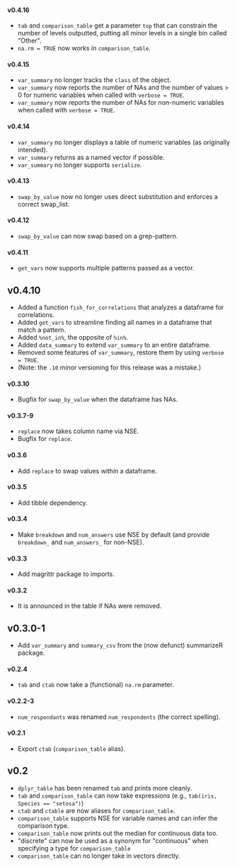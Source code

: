 #### v0.4.16

* `tab` and `comparison_table` get a parameter `top` that can constrain the number of levels outputted, putting all minor levels in a single bin called "Other".
* `na.rm = TRUE` now works in `comparison_table`.

#### v0.4.15

* `var_summary` no longer tracks the `class` of the object.
* `var_summary` now reports the number of NAs and the number of values > 0 for numeric variables when called with `verbose = TRUE`.
* `var_summary` now reports the number of NAs for non-numeric variables when called with `verbose = TRUE`.

#### v0.4.14

* `var_summary` no longer displays a table of numeric variables (as originally intended).
* `var_summary` returns as a named vector if possible.
* `var_summary` no longer supports `serialize`.

#### v0.4.13

* `swap_by_value` now no longer uses direct substitution and enforces a correct swap_list.

#### v0.4.12

* `swap_by_value` can now swap based on a grep-pattern.

#### v0.4.11

* `get_vars` now supports multiple patterns passed as a vector.

## v0.4.10

* Added a function `fish_for_correlations` that analyzes a dataframe for correlations.
* Added `get_vars` to streamline finding all names in a dataframe that match a pattern.
* Added `%not_in%`, the opposite of `%in%`.
* Added `data_summary` to extend `var_summary` to an entire dataframe.
* Removed some features of `var_summary`, restore them by using `verbose = TRUE`.
* (Note: the `.10` minor versioning for this release was a mistake.)




#### v0.3.10

* Bugfix for `swap_by_value` when the dataframe has NAs.

#### v0.3.7-9

* `replace` now takes column name via NSE.
* Bugfix for `replace`.

#### v0.3.6

* Add `replace` to swap values within a dataframe.

#### v0.3.5

* Add tibble dependency.

#### v0.3.4

* Make `breakdown` and `num_answers` use NSE by default (and provide `breakdown_` and `num_answers_` for non-NSE).

#### v0.3.3

* Add magrittr package to imports.

#### v0.3.2

* It is announced in the table if NAs were removed.

## v0.3.0-1

* Add `var_summary` and `summary_csv` from the (now defunct) summarizeR package.




#### v0.2.4

* `tab` and `ctab` now take a (functional) `na.rm` parameter.

#### v0.2.2-3

* `num_respondants` was renamed `num_respondents` (the correct spelling).

#### v0.2.1

* Export `ctab` (`comparison_table` alias).

## v0.2

* `dplyr_table` has been renamed `tab` and prints more cleanly.
* `tab` and `comparison_table` can now take expressions (e.g., `tab(iris, Species == "setosa")`)
* `ctab` and `ctable` are now aliases for `comparison_table`.
* `comparison_table` supports NSE for variable names and can infer the comparison type.
* `comparison_table` now prints out the median for continuous data too.
* "discrete" can now be used as a synonym for "continuous" when specifying a type for `comparison_table`
* `comparison_table` can no longer take in vectors directly.
